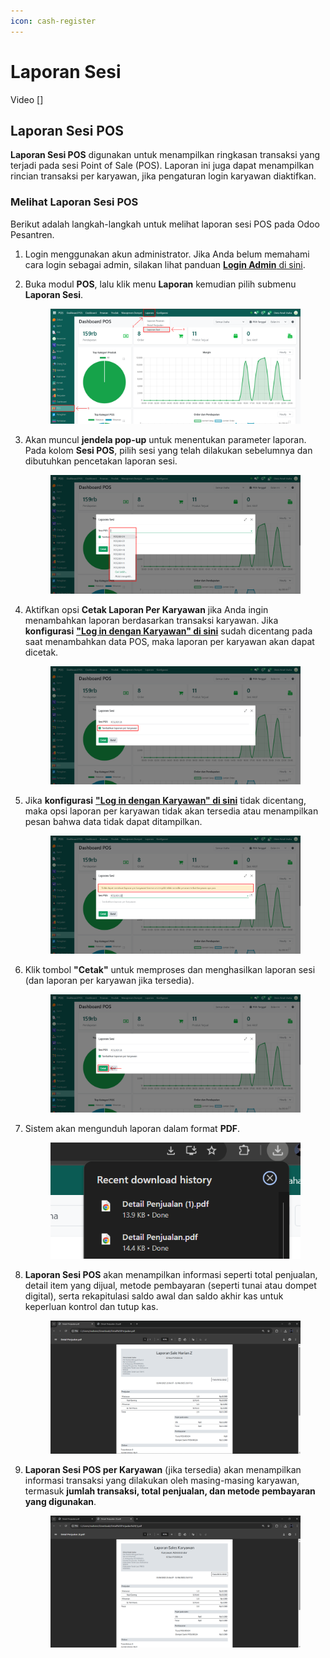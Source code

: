 ```yaml
---
icon: cash-register
---
```


# Laporan Sesi

Video \[]

## Laporan Sesi POS

**Laporan Sesi POS** digunakan untuk menampilkan ringkasan transaksi yang terjadi pada sesi Point of Sale (POS). Laporan ini juga dapat menampilkan rincian transaksi per karyawan, jika pengaturan login karyawan diaktifkan.

### Melihat Laporan Sesi POS

Berikut adalah langkah-langkah untuk melihat laporan sesi POS pada Odoo Pesantren.

1. Login menggunakan akun administrator. Jika Anda belum memahami cara login sebagai admin, silakan lihat panduan [**Login Admin** di sini](../../panduan-login/login-admin.md).
2.  Buka modul **POS**, lalu klik menu **Laporan** kemudian pilih submenu **Laporan Sesi**.

    <figure><img src="../../.gitbook/assets/images-690.png" alt=""><figcaption></figcaption></figure>


3.  Akan muncul **jendela pop-up** untuk menentukan parameter laporan. Pada kolom **Sesi POS**, pilih sesi yang telah dilakukan sebelumnya dan dibutuhkan pencetakan laporan sesi.

    <figure><img src="../../.gitbook/assets/images-691.png" alt=""><figcaption></figcaption></figure>


4.  Aktifkan opsi **Cetak Laporan Per Karyawan** jika Anda ingin menambahkan laporan berdasarkan transaksi karyawan. Jika **konfigurasi** [**"Log in dengan Karyawan" di sini**](../../setup-and-konfigurasi/alur-setup-sistem/point-of-sale/sesi-point-of-sale.md) sudah dicentang pada saat menambahkan data POS, maka laporan per karyawan akan dapat dicetak.

    <figure><img src="../../.gitbook/assets/images-692 (1).png" alt=""><figcaption></figcaption></figure>


5.  Jika **konfigurasi** [**"Log in dengan Karyawan" di sini**](../../setup-and-konfigurasi/alur-setup-sistem/point-of-sale/sesi-point-of-sale.md) tidak dicentang, maka opsi laporan per karyawan tidak akan tersedia atau menampilkan pesan bahwa data tidak dapat ditampilkan.

    <figure><img src="../../.gitbook/assets/images-693.png" alt=""><figcaption></figcaption></figure>


6.  Klik tombol **"Cetak"** untuk memproses dan menghasilkan laporan sesi (dan laporan per karyawan jika tersedia).

    <figure><img src="../../.gitbook/assets/images-694.png" alt=""><figcaption></figcaption></figure>


7.  Sistem akan mengunduh laporan dalam format **PDF**.

    <figure><img src="../../.gitbook/assets/images-695.png" alt=""><figcaption></figcaption></figure>


8.  **Laporan Sesi POS** akan menampilkan informasi seperti total penjualan, detail item yang dijual, metode pembayaran (seperti tunai atau dompet digital), serta rekapitulasi saldo awal dan saldo akhir kas untuk keperluan kontrol dan tutup kas.

    <figure><img src="../../.gitbook/assets/images-696.png" alt=""><figcaption></figcaption></figure>


9.  **Laporan Sesi POS per Karyawan** (jika tersedia) akan menampilkan informasi transaksi yang dilakukan oleh masing-masing karyawan, termasuk **jumlah transaksi, total penjualan, dan metode pembayaran yang digunakan**.

    <figure><img src="../../.gitbook/assets/images-697.png" alt=""><figcaption></figcaption></figure>
